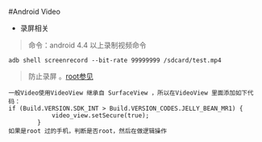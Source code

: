 #Android Video
* 录屏相关
> 命令：android 4.4 以上录制视频命令

```
adb shell screenrecord --bit-rate 99999999 /sdcard/test.mp4
```
>  防止录屏 。[root参见](1)

```
一般Video使用VideoView 继承自 SurfaceView ，所以在VideoView 里面添加如下代码：
if (Build.VERSION.SDK_INT > Build.VERSION_CODES.JELLY_BEAN_MR1) {
            video_view.setSecure(true);
        }
如果是root 过的手机，判断是否root，然后在做逻辑操作

```
[1]:https://github.com/zcwfeng/AndroidKnowledge/master/project
